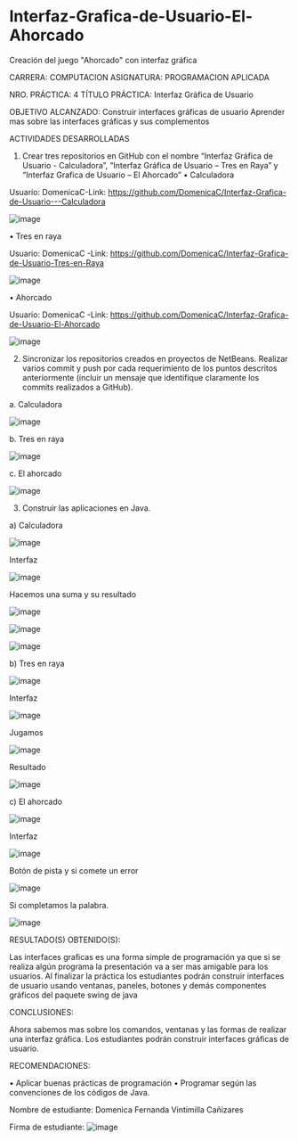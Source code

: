 # Interfaz-Grafica-de-Usuario-El-Ahorcado
Creación del juego "Ahorcado" con interfaz gráfica 

CARRERA: COMPUTACION	ASIGNATURA: PROGRAMACION APLICADA

NRO. PRÁCTICA:	4	            TÍTULO PRÁCTICA: Interfaz Gráfica de Usuario 

OBJETIVO ALCANZADO:
Construir interfaces gráficas de usuario
Aprender mas sobre las interfaces gráficas y sus complementos

ACTIVIDADES DESARROLLADAS

1.	Crear tres repositorios en GitHub con el nombre “Interfaz Gráfica de Usuario - Calculadora”, “Interfaz Gráfica de Usuario – Tres en Raya” y “Interfaz Grafica de Usuario – El Ahorcado”
•	Calculadora

Usuario: DomenicaC-Link: https://github.com/DomenicaC/Interfaz-Grafica-de-Usuario---Calculadora 

 ![image](https://user-images.githubusercontent.com/49033368/57340877-785e6600-70fd-11e9-8cea-967fe6259390.png) 
 
•	Tres en raya

Usuario: DomenicaC -Link: https://github.com/DomenicaC/Interfaz-Grafica-de-Usuario-Tres-en-Raya

 ![image](https://user-images.githubusercontent.com/49033368/57340884-87451880-70fd-11e9-8174-14080a86f257.png)
 
•	Ahorcado

Usuario: DomenicaC -Link: https://github.com/DomenicaC/Interfaz-Grafica-de-Usuario-El-Ahorcado

 ![image](https://user-images.githubusercontent.com/49033368/57340890-9035ea00-70fd-11e9-82d2-06b567deca80.png)

2.	 Sincronizar los repositorios creados en proyectos de NetBeans. Realizar varios commit y push por cada requerimiento de los puntos descritos anteriormente (incluir un mensaje que identifique claramente los commits realizados a GitHub).

a.	Calculadora

![image](https://user-images.githubusercontent.com/49033368/57340902-a5127d80-70fd-11e9-8bf2-c9f0d8855912.png)
 
b.	Tres en raya

 ![image](https://user-images.githubusercontent.com/49033368/57340917-b196d600-70fd-11e9-8da1-6605712e92ff.png)
 
c.	El ahorcado 

![image](https://user-images.githubusercontent.com/49033368/57340929-bfe4f200-70fd-11e9-9c01-c44015c7d0d9.png)

3.	Construir las aplicaciones en Java.

a)	Calculadora

![image](https://user-images.githubusercontent.com/49033368/57340937-cd9a7780-70fd-11e9-8cdc-aa065ab62cb8.png)

Interfaz  

![image](https://user-images.githubusercontent.com/49033368/57340947-dee38400-70fd-11e9-981e-a8effbb28156.png)
      
Hacemos una suma y su resultado

![image](https://user-images.githubusercontent.com/49033368/57340952-e99e1900-70fd-11e9-9251-71d5d26a940f.png)

![image](https://user-images.githubusercontent.com/49033368/57340955-ec007300-70fd-11e9-953e-7756b2c2bbfb.png)

![image](https://user-images.githubusercontent.com/49033368/57340958-ee62cd00-70fd-11e9-8509-ecd489f46c13.png)

b)	Tres en raya

 ![image](https://user-images.githubusercontent.com/49033368/57340966-fb7fbc00-70fd-11e9-86ae-4d91c442498c.png)
 
Interfaz  

![image](https://user-images.githubusercontent.com/49033368/57340986-0aff0500-70fe-11e9-9836-1e082139aaa4.png)

Jugamos  

![image](https://user-images.githubusercontent.com/49033368/57340994-15210380-70fe-11e9-94af-9fd34e72952e.png)

Resultado

![image](https://user-images.githubusercontent.com/49033368/57341001-1d793e80-70fe-11e9-9278-7740a8c81d4c.png)
       
c)	El ahorcado

 ![image](https://user-images.githubusercontent.com/49033368/57341015-2d911e00-70fe-11e9-99f4-80c3bbbd01d4.png)
 
Interfaz  

![image](https://user-images.githubusercontent.com/49033368/57341023-3681ef80-70fe-11e9-9429-bf97198bc394.png)

Botón de pista y si comete un error

![image](https://user-images.githubusercontent.com/49033368/57341034-426db180-70fe-11e9-954f-2f8c9e9585d7.png)

Si completamos la palabra.

 ![image](https://user-images.githubusercontent.com/49033368/57341041-4ef20a00-70fe-11e9-8031-a1955424c8c1.png)


RESULTADO(S) OBTENIDO(S):

Las interfaces graficas es una forma simple de programación ya que si se realiza algún programa la presentación va a ser mas amigable para los usuarios.
Al finalizar la práctica los estudiantes podrán construir interfaces de usuario usando ventanas, paneles, botones y demás componentes gráficos del paquete swing de java

CONCLUSIONES:

Ahora sabemos mas sobre los comandos, ventanas y las formas de realizar una interfaz gráfica.
Los estudiantes podrán construir interfaces gráficas de usuario.

RECOMENDACIONES:

•	Aplicar buenas prácticas de programación 
•	Programar según las convenciones de los códigos de Java.

Nombre de estudiante: Domenica Fernanda Vintimilla Cañizares

Firma de estudiante: 
![image](https://user-images.githubusercontent.com/49033368/57341047-574a4500-70fe-11e9-9a43-6a36f543339b.png)
